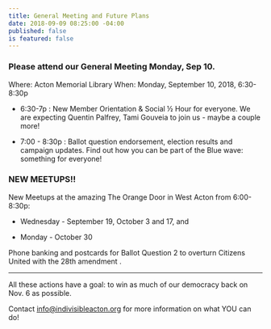 ```yaml
---
title: General Meeting and Future Plans
date: 2018-09-09 08:25:00 -04:00
published: false
is featured: false
---
```


### Please attend our General Meeting Monday, Sep 10.

Where: Acton Memorial Library
When:  Monday, September 10, 2018, 6:30-8:30p

* 6:30-7p : New Member Orientation & Social ½ Hour for everyone.  We are expecting Quentin Palfrey, Tami Gouveia to join us - maybe a couple more!

* 7:00 - 8:30p : Ballot question endorsement, election results and campaign updates. Find out how you can be part of the Blue wave: something for everyone!

### NEW MEETUPS!!

New Meetups at the amazing The Orange Door in West Acton from 6:00-8:30p:

* Wednesday - September 19, October 3 and 17, and

* Monday - October 30

Phone banking and postcards for Ballot Question 2 to overturn Citizens United with the 28th amendment .

---

All these actions have a goal:  to win as much of our democracy back on Nov. 6 as possible.

Contact info@indivisibleacton.org for more information on what YOU can do!